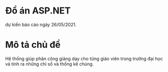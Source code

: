 # Đồ án ASP.NET
dự kiến báo cáo ngày 26/05/2021.
# Mô tả chủ đề
Hệ thống giúp phân công giảng dạy cho từng giáo viên trong trường đại học và tính ra những chỉ số và thống kê chúng.
